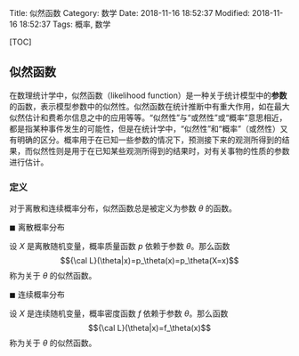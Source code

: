 Title: 似然函数
Category: 数学
Date: 2018-11-16 18:52:37
Modified: 2018-11-16 18:52:37
Tags: 概率, 数学

[TOC]

## 似然函数

在数理统计学中，似然函数（likelihood function）是一种关于统计模型中的**参数**的函数，表示模型参数中的似然性。似然函数在统计推断中有重大作用，如在最大似然估计和费希尔信息之中的应用等等。“似然性”与“或然性”或“概率”意思相近，都是指某种事件发生的可能性，但是在统计学中，“似然性”和“概率”（或然性）又有明确的区分。概率用于在已知一些参数的情况下，预测接下来的观测所得到的结果，而似然性则是用于在已知某些观测所得到的结果时，对有关事物的性质的参数进行估计。

### 定义

对于离散和连续概率分布，似然函数总是被定义为参数 $\theta$ 的函数。

$\blacksquare$ 离散概率分布

设 $X$ 是离散随机变量，概率质量函数 $p$ 依赖于参数 $\theta$。那么函数
$${\cal L}(\theta|x)=p_\theta(x)=p_\theta(X=x)$$
称为关于 $\theta$ 的似然函数。

$\blacksquare$ 连续概率分布

设 $X$ 是连续随机变量，概率密度函数 $f$ 依赖于参数 $\theta$。那么函数
$${\cal L}(\theta|x)=f_\theta(x)$$
称为关于 $\theta$ 的似然函数。
